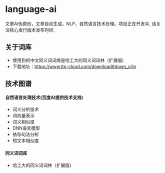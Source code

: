 # language-ai
文章AI伪原创，文章自动生成，NLP，自然语言技术处理。项目正在开发中, 请关注核心发行版本发布时间.


## 关于词库
- 使用到的中文同义词词库是哈工大的同义词词林（扩展版)
- 下载地址：https://www.ltp-cloud.com/download#down_cilin

## 技术图谱

#### 自然语言处理技术(百度AI提供技术支持)
- 词义分析技术
- 词向量表示
- 词义相似度
- DNN语言模型
- 依存句法分析
- 短文本相似度

#### 同义词词库
- 哈工大的同义词词林（扩展版)